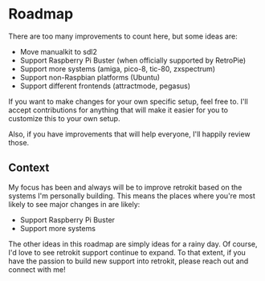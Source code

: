 # Roadmap

There are too many improvements to count here, but some ideas are:

* Move manualkit to sdl2
* Support Raspberry Pi Buster (when officially supported by RetroPie)
* Support more systems (amiga, pico-8, tic-80, zxspectrum)
* Support non-Raspbian platforms (Ubuntu)
* Support different frontends (attractmode, pegasus)

If you want to make changes for your own specific setup, feel free to.  I'll accept
contributions for anything that will make it easier for you to customize this to your
own setup.

Also, if you have improvements that will help everyone, I'll happily review those.

## Context

My focus has been and always will be to improve retrokit based on the systems I'm
personally building.  This means the places where you're most likely to see major changes
in are likely:

* Support Raspberry Pi Buster
* Support more systems

The other ideas in this roadmap are simply ideas for a rainy day.  Of course, I'd love
to see retrokit support continue to expand.  To that extent, if you have the passion
to build new support into retrokit, please reach out and connect with me!
